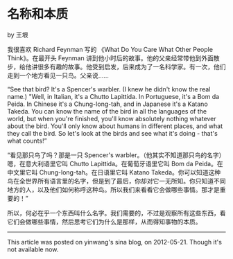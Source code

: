 名称和本质
==========

by 王垠

我很喜欢 Richard Feynman 写的 《What Do You Care What Other People Think》。在最开头 Feynman 讲到他小时后的故事。他的父亲经常带他到外面散步，给他讲很多有趣的故事。他受到启发，后来成为了一名科学家。有一次，他们走到一个地方看见一只鸟。父亲说……

“See that bird? It's a Spencer's warbler. (I knew he didn't know the real name.) "Well, in Italian, it's a Chutto Lapittida. In Portuguese, it's a Bom da Peida. In Chinese it's a Chung-Iong-tah, and in Japanese it's a Katano Takeda. You can know the name of the bird in all the languages of the world, but when you're finished, you'll know absolutely nothing whatever about the bird. You'll only know about humans in different places, and what they call the bird. So let's look at the birds and see what it's doing - that's what counts!”

“看见那只鸟了吗？那是一只 Spencer's warbler。（他其实不知道那只鸟的名字）嗯，在意大利语里它叫 Chutto Lapittida。在葡萄牙语里它叫 Bom da Peida。在中文里它叫 Chung-long-tah。在日语里它叫 Katano Takeda。你可以知道这种鸟在全世界所有语言里的名字，但是到了最后，你却对它一无所知。你只知道不同地方的人，以及他们如何称呼这种鸟。所以我们来看看它会做哪些事情。那才是重要的！”

所以，何必在乎一个东西叫什么名字。我们需要的，不过是观察所有这些东西，看它们会做哪些事情，然后思考它们为什么是那样，从而得知事物的本质。

----

This article was posted on yinwang's sina blog, on 2012-05-21.
Though it's not available now.
